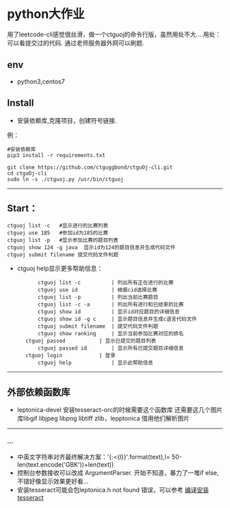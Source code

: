 # python大作业

用了leetcode-cli感觉很丝滑，做一个ctguoj的命令行版，虽然用处不大...
用处：可以看提交过的代码.  通过老师服务器外网可以刷题.

## env
- python3,centos7


## Install
- 安装依赖库,克隆项目，创建符号链接.

例：

```
#安装依赖库
pip3 install -r requirements.txt

git clone https://github.com/ctguggbond/ctguOj-cli.git
cd ctguOj-cli 
sudo ln -s ./ctguoj.py /usr/bin/ctguoj 
```

***
## Start：

```
ctguoj list -c   #显示进行的比赛列表
ctguoj use 185   #参加id为185的比赛
ctguoj list -p	 #显示参加比赛的题目列表
ctguoj show 124 -g java  显示id为124的题目信息并生成代码文件
ctguoj submit filename 提交代码文件判题
```

- ctguoj help显示更多帮助信息：

```
          ctguoj list -c          | 列出所有正在进行的比赛
          ctguoj use id           | 根据cid选择比赛
          ctguoj list -p          | 列出当前比赛题目
          ctguoj list -c -a       | 列出所有进行和已结束的比赛
          ctguoj show id          | 显示id对应题目的详细信息
          ctguoj show id -g c     | 显示题目信息并生成c语言代码文件
          ctguoj submit filename  | 提交代码文件判题
          ctguoj show ranking     | 显示当前参加比赛对应的排名
	  ctguoj passed           | 显示已提交的题目列表
          ctguoj passed id        | 显示所有已提交题目详细信息
	  ctguoj login            | 登录
          ctguoj help             | 显示此帮助信息
```

***

## 外部依赖函数库
- leptonica-devel  安装tesseract-orc的时候需要这个函数库
还需要这几个图片库libgif libjpeg libpng libtiff zlib，lepptonica 借用他们解析图片

***


#### ...
- 中英文字符串对齐最终解决方案：'{:<{l}}'.format(text),l= 50-len(text.encode('GBK'))+len(text))
- 控制台参数接收可以改成 ArgumentParser.  开始不知道，暴力了一堆if else,不错好像显示效果更好看...
- 安装tesseract可能会包leptonica.h not found 错误，可以参考  [编译安装tesseract](http://www.ggbond.cc/编译安装tesseract )



